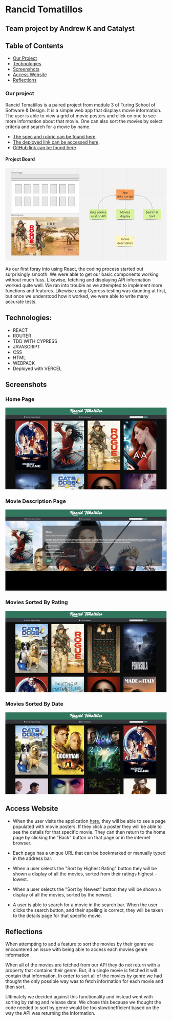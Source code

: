 # Rancid Tomatillos
## Team project by Andrew K and Catalyst

## Table of Contents
- [Our Project](#our-project)
- [Technologies](#technologies)
- [Screenshots](#screenshots)
- [Access Website](#access-website)
- [Reflections](#reflections)


### Our project 
Rancid Tomatillos is a paired project from module 3 of Turing School of Software & Design. It is a simple web app that displays movie information. The user is able to view a grid of movie posters and click on one to see more information about that movie. One can also sort the movies by select criteria and search for a movie by name.

- [The spec and rubric can be found here](https://frontend.turing.edu/projects/module-3/rancid-tomatillos-v3.html). 
- [The deployed link can be accessed here](https://rottentomatillos.vercel.app). 
- [GitHub link can be found here](https://github.com/Universal-Patois/rottenTomatillos).

#### Project Board 
![project board](src/images/project_board.png)


As our first foray into using React, the coding process started out surprisingly smooth. We were able to get our basic components working without much fuss. Likewise, fetching and displaying API information worked quite well. We ran into trouble as we attempted to implement more functions and features. Likewise using Cypress testing was daunting at first, but once we understood how it worked, we were able to write many accurate tests.


## Technologies:
- REACT
- ROUTER
- TDD WITH CYPRESS
- JAVASCRIPT
- CSS
- HTML
- WEBPACK
- Deployed with VERCEL

## Screenshots

### Home Page
![home page](src/images/home-page.png)

### Movie Description Page
![movie description](src/images/movie-details.png)

### Movies Sorted By Rating
![sort rating](src/images/highest-rating.png)

### Movies Sorted By Date
![sort date](src/images/by-date.png)

## Access Website
- When the user visits the application [here](https://rancido-tomatillos.vercel.app/), they will be able to see a page populated with movie posters. If they click a poster they will be able to see the details for that specific movie. They can then return to the home page by clicking the "Back" button on that page or in the internet browser.

- Each page has a unique URL that can be bookmarked or manually typed in the address bar.

- When a user selects the "Sort by Highest Rating" button they will be shown a display of all the movies, sorted from their ratings highest - lowest.

- When a user selects the "Sort by Newest" button they will be shown a display of all the movies, sorted by the newest.

- A user is able to search for a movie in the search bar. When the user clicks the search button, and their spelling is correct, they will be taken to the details page for that specific movie.

## Reflections

When attempting to add a feature to sort the movies by their genre we encountered an issue with being able to access each movies genre information. 

When all of the movies are fetched from our API they do not return with a property that contains their genre. But, if a single movie is fetched it will contain that information. In order to sort all of the movies by genre we had thought the only possible way was to fetch information for each movie and then sort.

Ultimately we decided against this functionality and instead went with sorting by rating and release date. We chose this because we thought the code needed to sort by genre would be too slow/inefficient based on the way the API was returning the information.
